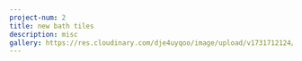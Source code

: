 ```yaml
---
project-num: 2
title: new bath tiles
description: misc
gallery: https://res.cloudinary.com/dje4uyqoo/image/upload/v1731712124/bathroom-image_ztfrld.jpg
---
```

